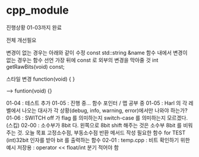# cpp_module

진행상황
	01-03까지 완료

전체 개선필요

변경이 없는 경우는 아래와 같이 수정
	const std::string &name
함수 내에서 변경이 없는 경우는 함수 선언 가장 뒤에 const 로 외부의 변경을 막아줄 것
	int	getRawBits(void) const;

스타일 변경
function(void)
{
}

--> funtion(void) {}


01-04 : 테스트 추가
01-05 : 진행 중... 함수 포인터 / 맵 공부 중
01-05 : Harl 의 각 레벨에서 나오는 대사가 각 상황(debug, info, warning, error)에서만 나와야 하는가?
01-06 : SWITCH off 가 flag 를 의미하는지 switch-case 를 의미하는지 모르겠다.(스킵)
02-00 : 소수부가 8bit 다. 왼쪽으로 8bit shift 해주는 것은 소수부 8bit 를 비워주는 것.
	오늘 목표
		고정소수점, 부동소수점 반환 메서드 작성
	필요한 함수 for TEST
		(int)32bit 인자를 받아 bit 를 출력하는 함수
02-01 : temp.cpp : 비트 확인하기 위한 예시 저장용
	  : operator << float/int 분기 적어야 함
